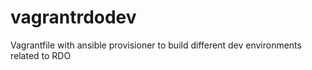 # vagrantrdodev
Vagrantfile with ansible provisioner to build different dev environments related to RDO
